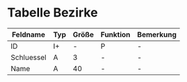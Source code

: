 # Tabelle Bezirke


| Feldname   | Typ | Größe | Funktion | Bemerkung |
|------------|-----|-------|----------|-----------|
| ID         | I+  | -     | P        | -         |
| Schluessel | A   | 3     | -        | -         |
| Name       | A   | 40    | -        | -         |


